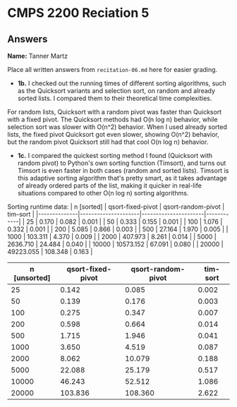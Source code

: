 # CMPS 2200 Reciation 5
## Answers

**Name:** Tanner Martz

Place all written answers from `recitation-06.md` here for easier grading.

- **1b.**
I checked out the running times of different sorting algorithms, such as the Quicksort variants and selection sort, on random and already sorted lists. I compared them to their theoretical time complexities.

For random lists, Quicksort with a random pivot was faster than Quicksort with a fixed pivot. The Quicksort methods had O(n log n) behavior, while selection sort was slower with O(n^2) behavior. When I used already sorted lists, the fixed pivot Quicksort got even slower, showing O(n^2) behavior, but the random pivot Quicksort still had that cool O(n log n) behavior.

- **1c.**
I compared the quickest sorting method I found (Quicksort with random pivot) to Python's own sorting function (Timsort), and turns out Timsort is even faster in both cases (random and sorted lists). Timsort is this adaptive sorting algorithm that's pretty smart, as it takes advantage of already ordered parts of the list, making it quicker in real-life situations compared to other O(n log n) sorting algorithms.

Sorting runtime data:
|   n [sorted] |   qsort-fixed-pivot |   qsort-random-pivot |   tim-sort |
|--------------|---------------------|----------------------|------------|
|           25 |               0.170 |                0.082 |      0.001 |
|           50 |               0.333 |                0.155 |      0.001 |
|          100 |               1.076 |                0.332 |      0.001 |
|          200 |               5.085 |                0.866 |      0.003 |
|          500 |              27.164 |                1.970 |      0.005 |
|         1000 |             103.311 |                4.370 |      0.009 |
|         2000 |             407.973 |                8.261 |      0.014 |
|         5000 |            2636.710 |               24.484 |      0.040 |
|        10000 |           10573.152 |               67.091 |      0.080 |
|        20000 |           49223.055 |              108.348 |      0.163 |

|   n [unsorted] |   qsort-fixed-pivot |   qsort-random-pivot |   tim-sort |
|----------------|---------------------|----------------------|------------|
|             25 |               0.142 |                0.085 |      0.002 |
|             50 |               0.139 |                0.176 |      0.003 |
|            100 |               0.275 |                0.347 |      0.007 |
|            200 |               0.598 |                0.664 |      0.014 |
|            500 |               1.715 |                1.946 |      0.041 |
|           1000 |               3.650 |                4.519 |      0.087 |
|           2000 |               8.062 |               10.079 |      0.188 |
|           5000 |              22.088 |               25.179 |      0.517 |
|          10000 |              46.243 |               52.512 |      1.086 |
|          20000 |             103.836 |              108.360 |      2.622 |